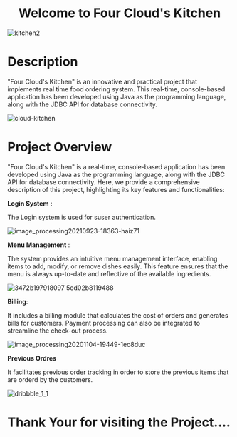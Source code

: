 <h1 align="center">Welcome to Four Cloud's Kitchen</h1>

![kitchen2](https://github.com/MohanKrishna-2003/Four-Cloud-s-Kitchen-Project/assets/112927860/1f2a9ce3-af90-491f-ac85-f67839bb6fbf)


<h1>Description</h1>

<p>"Four Cloud's Kitchen" is an innovative and practical project that implements real time food ordering system. This real-time, console-based application has been developed using Java as the programming language, along with the JDBC API for database connectivity. </p>

![cloud-kitchen](https://github.com/MohanKrishna-2003/Four-Cloud-s-Kitchen-Project/assets/112927860/8918961c-7a48-410e-895a-60c9ab0c277f)

<h1>Project Overview</h1>

<p>"Four Cloud's Kitchen" is a real-time, console-based application has been developed using Java as the programming language, along with the JDBC API for database connectivity. Here, we provide a comprehensive description of this project, highlighting its key features and functionalities:</p>


<b>Login System</b> :

<p>The Login system is used for suser authentication.</p>

![image_processing20210923-18363-haiz71](https://github.com/MohanKrishna-2003/Four-Cloud-s-Kitchen-Project/assets/112927860/077d4b4f-cab4-4f5f-bd08-e1ee7fb31fd5)


<b>Menu Management</b> :

The system provides an intuitive menu management interface, enabling items to add, modify, or remove dishes easily. This feature ensures that the menu is always up-to-date and reflective of the available ingredients.

![3472b197918097 5ed02b8119488](https://github.com/MohanKrishna-2003/Four-Cloud-s-Kitchen-Project/assets/112927860/64c17d35-f833-4881-bccb-6dd639c1beaa)

<b>Billing</b>: 

It includes a billing module that calculates the cost of orders and generates bills for customers. Payment processing can also be integrated to streamline the check-out process.

![image_processing20201104-19449-1eo8duc](https://github.com/MohanKrishna-2003/Four-Cloud-s-Kitchen-Project/assets/112927860/86bfd72b-476d-4b12-a940-dfcf7b3dbd54)

<b>Previous Ordres</b>

It facilitates previous order tracking in order to store the previous items that are orderd by the customers.

![dribbble_1_1](https://github.com/MohanKrishna-2003/Four-Cloud-s-Kitchen-Project/assets/112927860/307b4b45-63bf-4507-b0fe-900f7768a143)

<h1>Thank Your for visiting the Project....</h1>



